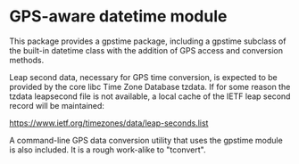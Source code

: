 GPS-aware datetime module
=========================

This package provides a gpstime package, including a gpstime subclass
of the built-in datetime class with the addition of GPS access and
conversion methods.

Leap second data, necessary for GPS time conversion, is expected to be
provided by the core libc Time Zone Database tzdata.  If for some
reason the tzdata leapsecond file is not available, a local cache of
the IETF leap second record will be maintained:

  https://www.ietf.org/timezones/data/leap-seconds.list

A command-line GPS data conversion utility that uses the gpstime
module is also included.  It is a rough work-alike to "tconvert".
